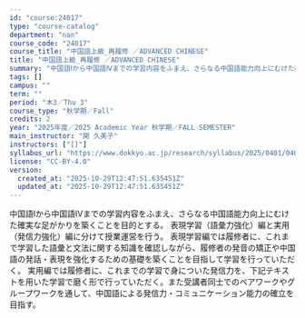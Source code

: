 ```yaml
---
id: "course:24017"
type: "course-catalog"
department: "nan"
course_code: "24017"
course_title: "中国語上級_再履修 ／ADVANCED CHINESE"
title: "中国語上級_再履修 ／ADVANCED CHINESE"
summary: "中国語Ⅰから中国語Ⅳまでの学習内容をふまえ、さらなる中国語能力向上にむけた確実な足がかりを築くことを目的とする。 表現学習（語彙力強化）編と実用（発信力強化）編に分けて授業運営を行う。 表現学習編では履修者に、これまで学習した語彙と文法に関…"
tags: []
campus: ""
term: ""
period: "木3／Thu 3"
course_type: "秋学期／Fall"
credits: 2
year: "2025年度／2025 Academic Year 秋学期／FALL SEMESTER"
main_instructor: "関 久美子"
instructors: ["[]"]
syllabus_url: "https://www.dokkyo.ac.jp/research/syllabus/2025/0401/0401_24017_ja_JP.html"
license: "CC-BY-4.0"
version:
  created_at: "2025-10-29T12:47:51.635451Z"
  updated_at: "2025-10-29T12:47:51.635451Z"
---
```

中国語Ⅰから中国語Ⅳまでの学習内容をふまえ、さらなる中国語能力向上にむけた確実な足がかりを築くことを目的とする。 表現学習（語彙力強化）編と実用（発信力強化）編に分けて授業運営を行う。 表現学習編では履修者に、これまで学習した語彙と文法に関する知識を確認しながら、履修者の発音の矯正や中国語の発話・表現を強化するための基礎を築くことを目指して学習を行っていただく。 実用編では履修者に、これまでの学習で身についた発信力を、下記テキストを用いた学習で磨く形で行っていただく。また受講者同士でのペアワークやグループワークを通して、中国語による発信力・コミュニケーション能力の確立を目指す。
